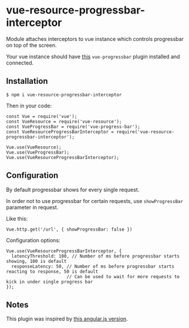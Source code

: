 # vue-resource-progressbar-interceptor

Module attaches interceptors to vue instance which controls progressbar on top of the screen.

Your vue instance should have [this](https://github.com/hilongjw/vue-progressbar) `vue-progressbar` plugin installed and connected.

## Installation

    $ npm i vue-resource-progressbar-interceptor

Then in your code:

    const Vue = require('vue');
    const VueResource = require('vue-resource');
    const VueProgressBar = require('vue-progress-bar');
    const VueResourceProgressBarInterceptor = require('vue-resource-progressbar-interceptor');

    Vue.use(VueResource);
    Vue.use(VueProgressBar);
    Vue.use(VueResourceProgressBarInterceptor);

## Configuration

By default progressbar shows for every single request.

In order not to use progressbar for certain requests, use `showProgressBar` parameter in request.

Like this:

    Vue.http.get('/url', { showProgressBar: false })

Configuration options:

    Vue.use(VueResourceProgressBarInterceptor, {
      latencyThreshold: 100, // Number of ms before progressbar starts showing, 100 is default
      responseLatency: 50, // Number of ms before progressbar starts reacting to response, 50 is default
                           // Can be used to wait for more requests to kick in under single progress bar
    });

## Notes

This plugin was inspired by [this angular.js version](https://github.com/chieffancypants/angular-loading-bar).
